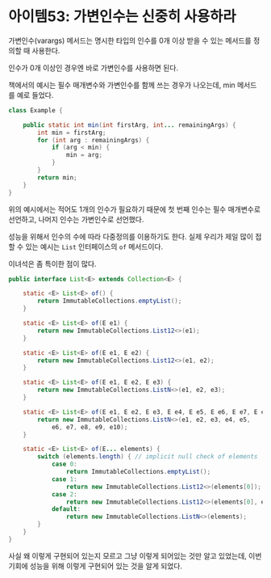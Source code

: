 # 아이템53: 가변인수는 신중히 사용하라

가변인수(varargs) 메서드는 명시한 타입의 인수를 0개 이상 받을 수 있는 메서드를 정의할 때 사용한다.

인수가 0개 이상인 경우엔 바로 가변인수를 사용하면 된다.

책에서의 예시는 필수 매개변수와 가변인수를 함께 쓰는 경우가 나오는데, min 메서드를 예로 들었다.

```java
class Example {

    public static int min(int firstArg, int... remainingArgs) {
        int min = firstArg;
        for (int arg : remainingArgs) {
            if (arg < min) {
                min = arg;
            }
        }
        return min;
    }
}
```

위의 예시에서는 적어도 1개의 인수가 필요하기 때문에 첫 번째 인수는 필수 매개변수로 선언하고, 나머지 인수는 가변인수로 선언했다.

성능을 위해서 인수의 수에 따라 다중정의를 이용하기도 한다. 실제 우리가 제일 많이 접할 수 있는 예시는 `List` 인터페이스의 `of` 메서드이다.

이녀석은 좀 특이한 점이 많다.

```java
public interface List<E> extends Collection<E> {

    static <E> List<E> of() {
        return ImmutableCollections.emptyList();
    }

    static <E> List<E> of(E e1) {
        return new ImmutableCollections.List12<>(e1);
    }

    static <E> List<E> of(E e1, E e2) {
        return new ImmutableCollections.List12<>(e1, e2);
    }

    static <E> List<E> of(E e1, E e2, E e3) {
        return new ImmutableCollections.ListN<>(e1, e2, e3);
    }

    static <E> List<E> of(E e1, E e2, E e3, E e4, E e5, E e6, E e7, E e8, E e9, E e10) {
        return new ImmutableCollections.ListN<>(e1, e2, e3, e4, e5,
            e6, e7, e8, e9, e10);
    }

    static <E> List<E> of(E... elements) {
        switch (elements.length) { // implicit null check of elements
            case 0:
                return ImmutableCollections.emptyList();
            case 1:
                return new ImmutableCollections.List12<>(elements[0]);
            case 2:
                return new ImmutableCollections.List12<>(elements[0], elements[1]);
            default:
                return new ImmutableCollections.ListN<>(elements);
        }
    }
}
```

사실 왜 이렇게 구현되어 있는지 모르고 그냥 이렇게 되어있는 것만 알고 있었는데, 이번 기회에 성능을 위해 이렇게 구현되어 있는 것을 알게 되었다.

